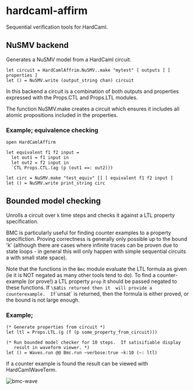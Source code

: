 # hardcaml-affirm

Sequential verification tools for HardCaml.

## NuSMV backend

Generates a NuSMV model from a HardCaml circuit.

```
let circuit = HardCamlAffrim.NuSMV..make "mytest" [ outputs ] [ properties ]
let () = NuSMV.write (output_string chan) circuit
```

In this backend a circuit is a combination of both outputs and properties expressed
with the Props.CTL and Props.LTL modules.

The function NuSMV.make creates a circuit which ensures it includes all atomic
propositions included in the properties.

### Example; equivalence checking

```
open HardCamlAffirm 

let equivalent f1 f2 input = 
  let out1 = f1 input in
  let out2 = f2 input in
  `CTL Props.CTL.(ag (p (out1 ==: out2)))

let circ = NuSMV.make "test_equiv" [] [ equivalent f1 f2 input ]
let () = NuSMV.write print_string circ
```

## Bounded model checking

Unrolls a circuit over `k` time steps and checks it against a LTL
property specification.

BMC is particularly useful for finding counter examples to a property
specifiction.  Proving correctness is generally only possible up to 
the bound 'k' (although there are cases where infinite traces can
be proven due to state loops - in general this will only happen with
simple sequential circuits a with small state space).

Note that the functions in the `Bmc` module evaluate the LTL formula
as given (ie it is NOT negated as many other tools tend to do).  To
find a counter-example (or prove!) a LTL property `prop` it should be
passed negated to these functions.  If `\`sat` is returned then it 
will provide a counterexample.  If `\`unsat` is returned, then the
formula is either proved, or the bound is not large enough.

### Example;

```
(* Generate properties from circuit *)
let ltl = Props.LTL.(g (f (p some_property_from_circuit)))

(* Run bounded model checker for 10 steps.  If satisifiable display
   result in waveform viewer. *)
let () = Waves.run @@ Bmc.run ~verbose:true ~k:10 (~: ltl)
```

If a counter example is found the result can be viewed with
HardCamlWaveTerm.

![bmc-wave](https://cloud.githubusercontent.com/assets/5944099/18785518/83f9770c-8190-11e6-910c-a845179c40af.jpg)


